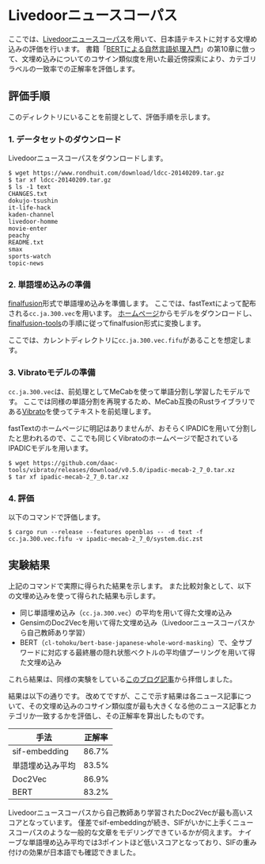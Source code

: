 # Livedoorニュースコーパス

ここでは、[Livedoorニュースコーパス](https://www.rondhuit.com/download.html)を用いて、日本語テキストに対する文埋め込みの評価を行います。
書籍「[BERTによる自然言語処理入門](https://www.ohmsha.co.jp/book/9784274227264/)」の第10章に倣って、文埋め込みについてのコサイン類似度を用いた最近傍探索により、カテゴリラベルの一致率での正解率を評価します。

## 評価手順

このディレクトリにいることを前提として、評価手順を示します。

### 1. データセットのダウンロード

Livedoorニュースコーパスをダウンロードします。

```shell
$ wget https://www.rondhuit.com/download/ldcc-20140209.tar.gz
$ tar xf ldcc-20140209.tar.gz
$ ls -1 text
CHANGES.txt
dokujo-tsushin
it-life-hack
kaden-channel
livedoor-homme
movie-enter
peachy
README.txt
smax
sports-watch
topic-news
```

### 2. 単語埋め込みの準備

[finalfusion](https://docs.rs/finalfusion/)形式で単語埋め込みを準備します。
ここでは、fastTextによって配布される`cc.ja.300.vec`を用います。
[ホームページ](https://fasttext.cc/docs/en/crawl-vectors.html)からモデルをダウンロードし、[finalfusion-tools](../../finalfusion-tools/)の手順に従ってfinalfusion形式に変換します。

ここでは、カレントディレクトリに`cc.ja.300.vec.fifu`があることを想定します。

### 3. Vibratoモデルの準備

`cc.ja.300.vec`は、前処理としてMeCabを使って単語分割し学習したモデルです。
ここでは同様の単語分割を再現するため、MeCab互換のRustライブラリである[Vibrato](https://github.com/daac-tools/vibrato)を使ってテキストを前処理します。

fastTextのホームページに明記はありませんが、おそらくIPADICを用いて分割したと思われるので、ここでも同じくVibratoのホームページで配されているIPADICモデルを用います。

```
$ wget https://github.com/daac-tools/vibrato/releases/download/v0.5.0/ipadic-mecab-2_7_0.tar.xz
$ tar xf ipadic-mecab-2_7_0.tar.xz
```

### 4. 評価

以下のコマンドで評価します。

```
$ cargo run --release --features openblas -- -d text -f cc.ja.300.vec.fifu -v ipadic-mecab-2_7_0/system.dic.zst
```

## 実験結果

上記のコマンドで実際に得られた結果を示します。
また比較対象として、以下の文埋め込みを使って得られた結果も示します。

- 同じ単語埋め込み（`cc.ja.300.vec`）の平均を用いて得た文埋め込み
- GensimのDoc2Vecを用いて得た文埋め込み（Livedoorニュースコーパスから自己教師あり学習）
- BERT（`cl-tohoku/bert-base-japanese-whole-word-masking`）で、全サブワードに対応する最終層の隠れ状態ベクトルの平均値プーリングを用いて得た文埋め込み

これら結果は、同様の実験をしている[このブログ記事](https://kampersanda.hatenablog.jp/entry/2023/01/02/155106)から拝借しました。

結果は以下の通りです。
改めてですが、ここで示す結果は各ニュース記事について、その文埋め込みのコサイン類似度が最も大きくなる他のニュース記事とカテゴリか一致するかを評価し、その正解率を算出したものです。


| 手法             | 正解率 |
| ---------------- | ------ |
| sif-embedding    | 86.7%  |
| 単語埋め込み平均 | 83.5%  |
| Doc2Vec          | 86.9%  |
| BERT             | 83.2%  |

Livedoorニュースコーパスから自己教師あり学習されたDoc2Vecが最も高いスコアとなっています。
僅差でsif-embeddingが続き、SIFがいかに上手くニュースコーパスのような一般的な文章をモデリングできているかが伺えます。
ナイーブな単語埋め込み平均では3ポイントほど低いスコアとなっており、SIFの重み付けの効果が日本語でも確認できました。
